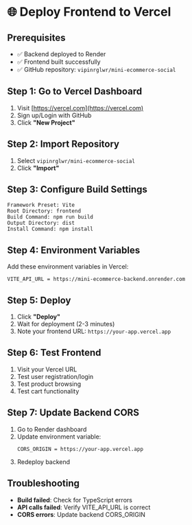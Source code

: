 # 🌐 Deploy Frontend to Vercel

## Prerequisites
- ✅ Backend deployed to Render
- ✅ Frontend built successfully
- ✅ GitHub repository: `vipinrglwr/mini-ecommerce-social`

## Step 1: Go to Vercel Dashboard
1. Visit [https://vercel.com](https://vercel.com)
2. Sign up/Login with GitHub
3. Click **"New Project"**

## Step 2: Import Repository
1. Select `vipinrglwr/mini-ecommerce-social`
2. Click **"Import"**

## Step 3: Configure Build Settings
```
Framework Preset: Vite
Root Directory: frontend
Build Command: npm run build
Output Directory: dist
Install Command: npm install
```

## Step 4: Environment Variables
Add these environment variables in Vercel:

```
VITE_API_URL = https://mini-ecommerce-backend.onrender.com
```

## Step 5: Deploy
1. Click **"Deploy"**
2. Wait for deployment (2-3 minutes)
3. Note your frontend URL: `https://your-app.vercel.app`

## Step 6: Test Frontend
1. Visit your Vercel URL
2. Test user registration/login
3. Test product browsing
4. Test cart functionality

## Step 7: Update Backend CORS
1. Go to Render dashboard
2. Update environment variable:
   ```
   CORS_ORIGIN = https://your-app.vercel.app
   ```
3. Redeploy backend

## Troubleshooting
- **Build failed**: Check for TypeScript errors
- **API calls failed**: Verify VITE_API_URL is correct
- **CORS errors**: Update backend CORS_ORIGIN
